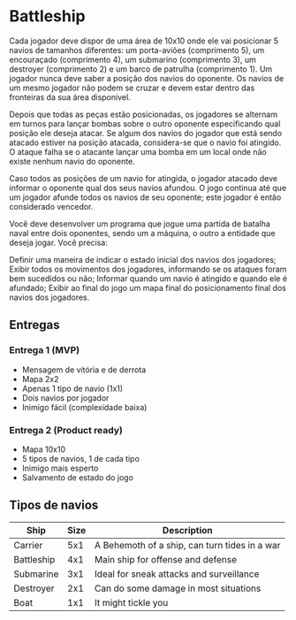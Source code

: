 # Battleship

Cada jogador deve dispor de uma área de 10x10 onde ele vai posicionar 5 navios de tamanhos diferentes: um porta-aviões (comprimento 5), um encouraçado (comprimento 4), um submarino (comprimento 3), um destroyer (comprimento 2) e um barco de patrulha (comprimento 1). Um jogador nunca deve saber a posição dos navios do oponente. Os navios de um mesmo jogador não podem se cruzar e devem estar dentro das fronteiras da sua área disponível.

Depois que todas as peças estão posicionadas, os jogadores se alternam em turnos para lançar bombas sobre o outro oponente especificando qual posição ele deseja atacar. Se algum dos navios do jogador que está sendo atacado estiver na posição atacada, considera-se que o navio foi atingido. O ataque falha se o atacante lançar uma bomba em um local onde não existe nenhum navio do oponente.

Caso todos as posições de um navio for atingida, o jogador atacado deve informar o oponente qual dos seus navios afundou. O jogo continua até que um jogador afunde todos os navios de seu oponente; este jogador é então considerado vencedor.

Você deve desenvolver um programa que jogue uma partida de batalha naval entre dois oponentes, sendo um a máquina, o outro a entidade que deseja jogar. Você precisa:

Definir uma maneira de indicar o estado inicial dos navios dos jogadores;
Exibir todos os movimentos dos jogadores, informando se os ataques foram bem sucedidos ou não;
Informar quando um navio é atingido e quando ele é afundado;
Exibir ao final do jogo um mapa final do posicionamento final dos navios dos jogadores.

## Entregas

### Entrega 1 (MVP)

- Mensagem de vitória e de derrota
- Mapa 2x2
- Apenas 1 tipo de navio (1x1)
- Dois navios por jogador
- Inimigo fácil (complexidade baixa)

### Entrega 2 (Product ready)

- Mapa 10x10
- 5 tipos de navios, 1 de cada tipo
- Inimigo mais esperto
- Salvamento de estado do jogo

## Tipos de navios

| Ship       | Size | Description                                   |
|------------|------|-----------------------------------------------|
| Carrier    |  5x1 | A Behemoth of a ship, can turn tides in a war |
| Battleship |  4x1 | Main ship for offense and defense             |
| Submarine  |  3x1 | Ideal for sneak attacks and surveillance      |
| Destroyer  |  2x1 | Can do some damage in most situations         |
| Boat       | 1x1  | It might tickle you                           |
